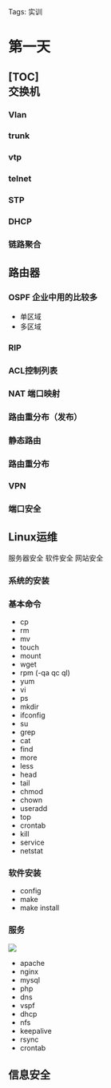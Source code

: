﻿Tags: 实训

第一天
====

[TOC]    
交换机
----

### Vlan
### trunk
###  vtp
### telnet
###  STP
###  DHCP
###  链路聚合
 
路由器
-----
###  OSPF 企业中用的比较多
- 单区域
- 多区域
### RIP 
###  ACL控制列表 
### NAT 端口映射
### 路由重分布（发布）
### 静态路由
###  路由重分布
### VPN
### 端口安全

## Linux运维


服务器安全 软件安全  网站安全


### 系统的安装
### 基本命令  
- cp 
- rm
- mv
- touch
- mount
- wget 
- rpm (-qa qc ql) 
- yum
- vi
- ps
- mkdir
- ifconfig
- su
- grep
- cat
- find
- more
- less
- head
- tail
- chmod
- chown
- useradd
- top
- crontab
- kill
- service
- netstat

### 软件安装
- config  
- make
- make install


### 服务
![](http://p9a0o44nc.bkt.clouddn.com/wanluo.png)


- apache
- nginx
- mysql
- php
- dns
- vspf
- dhcp
- nfs
- keepalive
- rsync
- crontab


## 信息安全


 

